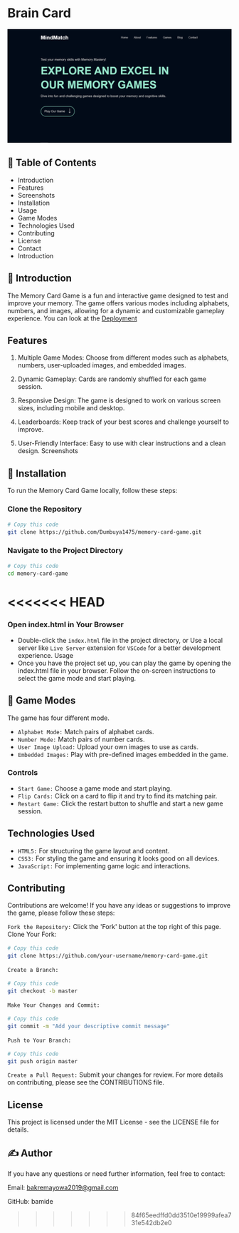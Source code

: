#  Brain Card

![Another Screenshot](./assets/images/Screenshot2.png)

## 📝 Table of Contents

* Introduction
* Features
* Screenshots
* Installation
* Usage
* Game Modes
* Technologies Used
* Contributing
* License
* Contact
* Introduction

<!-- ------------------ -->

## 🧐 Introduction

The Memory Card Game is a fun and interactive game designed to test and improve your memory. The game offers various modes including alphabets, numbers, and images, allowing for a dynamic and customizable gameplay experience.
You can look at the [Deployment](https://github.com/Dumbuya1475/memory-card-game/blob/main/README.md#deployment)

## Features

1. Multiple Game Modes: Choose from different modes such as alphabets, numbers, user-uploaded images, and embedded images.

2. Dynamic Gameplay: Cards are randomly shuffled for each game session.

3. Responsive Design: The game is designed to work on various screen sizes, including mobile and desktop.

4. Leaderboards: Keep track of your best scores and challenge yourself to improve.

5. User-Friendly Interface: Easy to use with clear instructions and a clean design.
Screenshots

## 🏁 Installation

To run the Memory Card Game locally, follow these steps:

### Clone the Repository

```bash
# Copy this code
git clone https://github.com/Dumbuya1475/memory-card-game.git
```

### Navigate to the Project Directory

```bash
# Copy this code
cd memory-card-game
```
<<<<<<< HEAD
=======

### Open index.html in Your Browser

* Double-click the `index.html` file in the project directory, or
Use a local server like `Live Server` extension for `VSCode` for a better development experience.
Usage
* Once you have the project set up, you can play the game by opening the index.html file in your browser. Follow the on-screen instructions to select the game mode and start playing.

## 🔧 Game Modes

The game has four different mode.

* `Alphabet Mode:` Match pairs of alphabet cards.
* `Number Mode:` Match pairs of number cards.
* `User Image Upload:` Upload your own images to use as cards.
* `Embedded Images:` Play with pre-defined images embedded in the game.
<!-- Random Generated Images: Enjoy a surprise with randomly generated placeholder images each time you play. -->
### Controls

* `Start Game:` Choose a game mode and start playing.
* `Flip Cards:` Click on a card to flip it and try to find its matching pair.
* `Restart Game:` Click the restart button to shuffle and start a new game session.

## Technologies Used

* `HTML5:` For structuring the game layout and content.
* `CSS3:` For styling the game and ensuring it looks good on all devices.
* `JavaScript:` For implementing game logic and interactions.

## Contributing

Contributions are welcome! If you have any ideas or suggestions to improve the game, please follow these steps:

`Fork the Repository:` Click the 'Fork' button at the top right of this page.
Clone Your Fork:

```bash
# Copy this code
git clone https://github.com/your-username/memory-card-game.git

```

`Create a Branch:`

```bash
# Copy this code
git checkout -b master
```

`Make Your Changes and Commit:`

```bash
# Copy this code
git commit -m "Add your descriptive commit message"
```

`Push to Your Branch:`

```bash
# Copy this code
git push origin master
```

`Create a Pull Request:` Submit your changes for review.
For more details on contributing, please see the CONTRIBUTIONS file.

## License

This project is licensed under the MIT License - see the LICENSE file for details.

## ✍️ Author

If you have any questions or need further information, feel free to contact:

Email: <bakremayowa2019@gmail.com>

GitHub: bamide
>>>>>>> 84f65eedffd0dd3510e19999afea731e542db2e0
